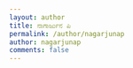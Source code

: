```yaml
---
layout: author
title: ನಾಗಾರ್ಜುನ ಪಿ
permalink: /author/nagarjunap
author: nagarjunap
comments: false
---
```

